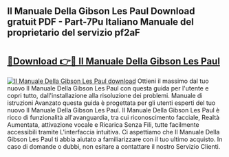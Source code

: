 ## Il Manuale Della Gibson Les Paul Download gratuit PDF - Part-7Pu Italiano Manuale del proprietario del servizio pf2aF

# <h2><a href="http://dfd1jtb.blite.top/?on=Il+Manuale+Della+Gibson+Les+Paul">🔗Download 👉🔴 Il Manuale Della Gibson Les Paul</a></h2>

[![Il Manuale Della Gibson Les Paul download](https://i.imgur.com/lujVjoI.png)](http://dfd1jtb.blite.top/?on=Il+Manuale+Della+Gibson+Les+Paul)
Ottieni il massimo dal tuo nuovo Il Manuale Della Gibson Les Paul con questa guida per l'utente e copri tutto, dall'installazione alla risoluzione dei problemi. Manuale di istruzioni Avanzato questa guida è progettata per gli utenti esperti del tuo nuovo Il Manuale Della Gibson Les Paul. Il Manuale Della Gibson Les Paul è ricco di funzionalità all'avanguardia, tra cui riconoscimento facciale, Realtà Aumentata, attivazione vocale e Ricarica Senza Fili, tutte facilmente accessibili tramite L'interfaccia intuitiva. Ci aspettiamo che Il Manuale Della Gibson Les Paul ti abbia aiutato a familiarizzare con il tuo ultimo acquisto. In caso di domande o dubbi, non esitare a contattare il nostro Servizio Clienti.
